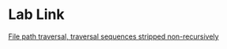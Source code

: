 # Lab Link

[File path traversal, traversal sequences stripped non-recursively](https://portswigger.net/web-security/file-path-traversal/lab-sequences-stripped-non-recursively)
